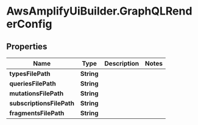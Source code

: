 # AwsAmplifyUiBuilder.GraphQLRenderConfig

## Properties

Name | Type | Description | Notes
------------ | ------------- | ------------- | -------------
**typesFilePath** | **String** |  | 
**queriesFilePath** | **String** |  | 
**mutationsFilePath** | **String** |  | 
**subscriptionsFilePath** | **String** |  | 
**fragmentsFilePath** | **String** |  | 



